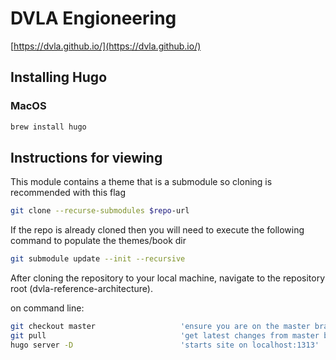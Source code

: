 # DVLA Engioneering

[https://dvla.github.io/](https://dvla.github.io/)

## Installing Hugo

### MacOS

```bash
brew install hugo
```

## Instructions for viewing

This module contains a theme that is a submodule so cloning is recommended with this flag

```bash
git clone --recurse-submodules $repo-url
```

If the repo is already cloned then you will need to execute the following command to populate the themes/book dir

```bash
git submodule update --init --recursive
```

After cloning the repository to your local machine, navigate to the repository root (dvla-reference-architecture).

on command line:

```bash
git checkout master                   'ensure you are on the master branch'
git pull                              'get latest changes from master branch'
hugo server -D                        'starts site on localhost:1313'
```
